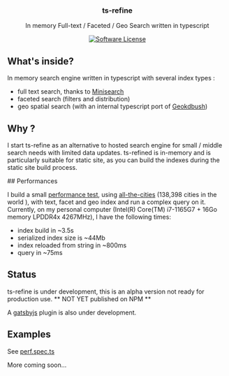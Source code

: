 <p align="center">
  <h3 align="center">ts-refine</h3>
  <p align="center">In memory Full-text / Faceted / Geo Search written in typescript</p>
  <p align="center">
    <a href="/package.json"><img alt="Software License" src="https://img.shields.io/badge/license-MIT-brightgreen.svg?style=flat-square"></a>
  </p>
</p>

## What's inside?

In memory search engine written in typescript with several index types :

- full text search, thanks to [Minisearch](https://github.com/lucaong/minisearch)
- faceted search (filters and distribution)
- geo spatial search (with an internal typescript port of [Geokdbush](https://github.com/mourner/geokdbush))

## Why ?

I start ts-refine as an alternative to hosted search engine for small / middle search needs with limited data updates.
ts-refined is in-memory and is particularly suitable for static site, as you can build the indexes during the static site build process.

## Performances

I build a small [performance test](https://github.com/lucasfilippi/ts-refine/src/lib/perf.spec.ts), using [all-the-cities](https://github.com/zeke/all-the-cities) (138,398 cities in the world ), with text, facet and geo index and run a complex query on it.
Currently, on my personal computer (Intel(R) Core(TM) i7-1165G7 + 16Go memory LPDDR4x 4267MHz), I have the following times:

- index build in ~3.5s
- serialized index size is ~44Mb
- index reloaded from string in ~800ms
- query in ~75ms

## Status

ts-refine is under development, this is an alpha version not ready for production use.
** NOT YET published on NPM **

A [gatsbyjs](https://www.gatsbyjs.com) plugin is also under development.

## Examples

See [perf.spec.ts](https://github.com/lucasfilippi/ts-refine/src/lib/perf.spec.ts)

More coming soon...
